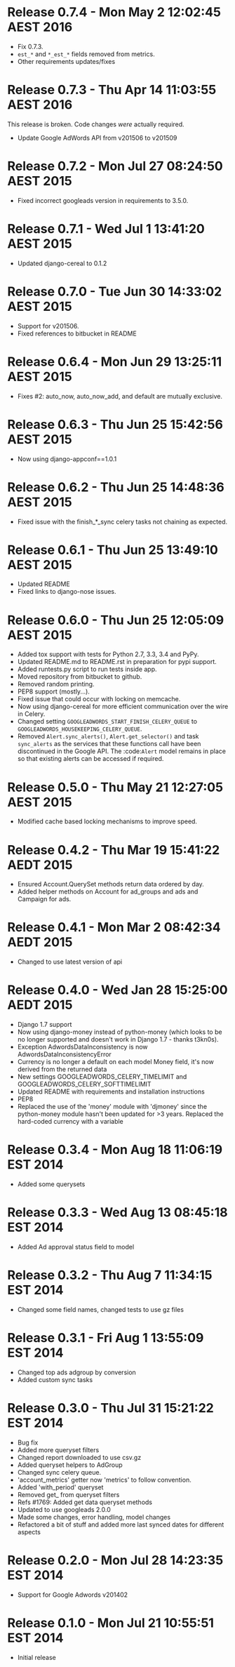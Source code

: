 # Release 0.7.4 - Mon May  2 12:02:45 AEST 2016

- Fix 0.7.3.
- `est_*` and `*_est_*` fields removed from metrics.
- Other requirements updates/fixes

# Release 0.7.3 - Thu Apr 14 11:03:55 AEST 2016

This release is broken. Code changes *were* actually required.

- Update Google AdWords API from v201506 to v201509

# Release 0.7.2 - Mon Jul 27 08:24:50 AEST 2015

- Fixed incorrect googleads version in requirements to 3.5.0.

# Release 0.7.1 - Wed Jul  1 13:41:20 AEST 2015

- Updated django-cereal to 0.1.2

# Release 0.7.0 - Tue Jun 30 14:33:02 AEST 2015

- Support for v201506.
- Fixed references to bitbucket in README

# Release 0.6.4 - Mon Jun 29 13:25:11 AEST 2015

- Fixes #2: auto_now, auto_now_add, and default are mutually exclusive.

# Release 0.6.3 - Thu Jun 25 15:42:56 AEST 2015

- Now using django-appconf==1.0.1

# Release 0.6.2 - Thu Jun 25 14:48:36 AEST 2015

- Fixed issue with the finish_*_sync celery tasks not chaining as expected.

# Release 0.6.1 - Thu Jun 25 13:49:10 AEST 2015

- Updated README
- Fixed links to django-nose issues.

# Release 0.6.0 - Thu Jun 25 12:05:09 AEST 2015

- Added tox support with tests for Python 2.7, 3.3, 3.4 and PyPy.
- Updated README.md to README.rst in preparation for pypi support.
- Added runtests.py script to run tests inside app.
- Moved repository from bitbucket to github.
- Removed random printing.
- PEP8 support (mostly...).
- Fixed issue that could occur with locking on memcache.
- Now using django-cereal for more efficient communication over the wire in Celery.
- Changed setting `GOOGLEADWORDS_START_FINISH_CELERY_QUEUE` to `GOOGLEADWORDS_HOUSEKEEPING_CELERY_QUEUE`.
- Removed `Alert.sync_alerts()`, `Alert.get_selector()` and task `sync_alerts` as the services that these functions call have been discontinued in the Google API. The :code:`Alert` model remains in place so that existing alerts can be accessed if required.

# Release 0.5.0 - Thu May 21 12:27:05 AEST 2015

- Modified cache based locking mechanisms to improve speed.

# Release 0.4.2 - Thu Mar 19 15:41:22 AEDT 2015

- Ensured Account.QuerySet methods return data ordered by day.
- Added helper methods on Account for ad_groups and ads and Campaign for ads.

# Release 0.4.1 - Mon Mar  2 08:42:34 AEDT 2015

- Changed to use latest version of api

# Release 0.4.0 - Wed Jan 28 15:25:00 AEDT 2015

- Django 1.7 support
- Now using django-money instead of python-money (which looks to be no longer supported and doesn't work in Django 1.7 - thanks t3kn0s).
- Exception AdwordsDataInconsistency is now AdwordsDataInconsistencyError
- Currency is no longer a default on each model Money field, it's now derived from the returned data
- New settings GOOGLEADWORDS_CELERY_TIMELIMIT and GOOGLEADWORDS_CELERY_SOFTTIMELIMIT
- Updated README with requirements and installation instructions
- PEP8
- Replaced the use of the 'money' module with 'djmoney' since the python-money module hasn't been updated for >3 years. Replaced the hard-coded currency with a variable

# Release 0.3.4 - Mon Aug 18 11:06:19 EST 2014

- Added some querysets

# Release 0.3.3 - Wed Aug 13 08:45:18 EST 2014

- Added Ad approval status field to model

# Release 0.3.2 - Thu Aug  7 11:34:15 EST 2014

- Changed some field names, changed tests to use gz files

# Release 0.3.1 - Fri Aug  1 13:55:09 EST 2014

- Changed top ads adgroup by conversion
- Added custom sync tasks

# Release 0.3.0 - Thu Jul 31 15:21:22 EST 2014

- Bug fix
- Added more queryset filters
- Changed report downloaded to use csv.gz
- Added queryset helpers to AdGroup
- Changed sync celery queue.
- 'account_metrics' getter now 'metrics' to follow convention.
- Added 'with_period' queryset
- Removed get_ from queryset filters
- Refs #1769: Added get data queryset methods
- Updated to use googleads 2.0.0
- Made some changes, error handling, model changes
- Refactored a bit of stuff and added more last synced dates for different aspects

# Release 0.2.0 - Mon Jul 28 14:23:35 EST 2014

- Support for Google Adwords v201402

# Release 0.1.0 - Mon Jul 21 10:55:51 EST 2014

- Initial release

